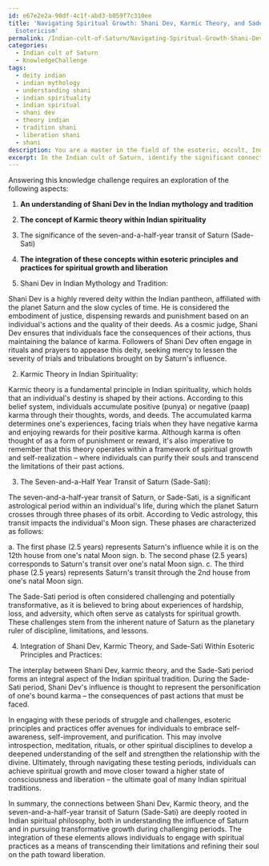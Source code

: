 ```yaml
---
id: e67e2e2a-90df-4c1f-abd3-b059f7c310ee
title: 'Navigating Spiritual Growth: Shani Dev, Karmic Theory, and Sade-Sati in Indian
  Esotericism'
permalink: /Indian-cult-of-Saturn/Navigating-Spiritual-Growth-Shani-Dev-Karmic-Theory-and-Sade-Sati-in-Indian-Esotericism/
categories:
  - Indian cult of Saturn
  - KnowledgeChallenge
tags:
  - deity indian
  - indian mythology
  - understanding shani
  - indian spirituality
  - indian spiritual
  - shani dev
  - theory indian
  - tradition shani
  - liberation shani
  - shani
description: You are a master in the field of the esoteric, occult, Indian cult of Saturn and Education. You are a writer of tests, challenges, books and deep knowledge on Indian cult of Saturn for initiates and students to gain deep insights and understanding from. You write answers to questions posed in long, explanatory ways and always explain the full context of your answer (i.e., related concepts, formulas, examples, or history), as well as the step-by-step thinking process you take to answer the challenges. Be rigorous and thorough, and summarize the key themes, ideas, and conclusions at the end.
excerpt: In the Indian cult of Saturn, identify the significant connections between Shani Dev, Karmic theory, and the seven-and-a-half-year transit of Saturn (Sade-Sati), and elucidate upon the esoteric principles and practices that integrate these elements to achieve spiritual growth and liberation.
---
```

Answering this knowledge challenge requires an exploration of the following aspects:

1. **An understanding of Shani Dev in the Indian mythology and tradition**
2. **The concept of Karmic theory within Indian spirituality**
3. The significance of the seven-and-a-half-year transit of Saturn (Sade-Sati) 
4. **The integration of these concepts within esoteric principles and practices for spiritual growth and liberation**

1. Shani Dev in Indian Mythology and Tradition:

Shani Dev is a highly revered deity within the Indian pantheon, affiliated with the planet Saturn and the slow cycles of time. He is considered the embodiment of justice, dispensing rewards and punishment based on an individual's actions and the quality of their deeds. As a cosmic judge, Shani Dev ensures that individuals face the consequences of their actions, thus maintaining the balance of karma. Followers of Shani Dev often engage in rituals and prayers to appease this deity, seeking mercy to lessen the severity of trials and tribulations brought on by Saturn's influence.

2. Karmic Theory in Indian Spirituality:

Karmic theory is a fundamental principle in Indian spirituality, which holds that an individual's destiny is shaped by their actions. According to this belief system, individuals accumulate positive (punya) or negative (paap) karma through their thoughts, words, and deeds. The accumulated karma determines one's experiences, facing trials when they have negative karma and enjoying rewards for their positive karma. Although karma is often thought of as a form of punishment or reward, it's also imperative to remember that this theory operates within a framework of spiritual growth and self-realization – where individuals can purify their souls and transcend the limitations of their past actions.

3. The Seven-and-a-Half Year Transit of Saturn (Sade-Sati):

The seven-and-a-half-year transit of Saturn, or Sade-Sati, is a significant astrological period within an individual's life, during which the planet Saturn crosses through three phases of its orbit. According to Vedic astrology, this transit impacts the individual's Moon sign. These phases are characterized as follows:

   a. The first phase (2.5 years) represents Saturn's influence while it is on the 12th house from one's natal Moon sign.
   b. The second phase (2.5 years) corresponds to Saturn's transit over one's natal Moon sign.
   c. The third phase (2.5 years) represents Saturn's transit through the 2nd house from one's natal Moon sign.

The Sade-Sati period is often considered challenging and potentially transformative, as it is believed to bring about experiences of hardship, loss, and adversity, which often serve as catalysts for spiritual growth. These challenges stem from the inherent nature of Saturn as the planetary ruler of discipline, limitations, and lessons.

4. Integration of Shani Dev, Karmic Theory, and Sade-Sati Within Esoteric Principles and Practices:

The interplay between Shani Dev, karmic theory, and the Sade-Sati period forms an integral aspect of the Indian spiritual tradition. During the Sade-Sati period, Shani Dev's influence is thought to represent the personification of one's bound karma – the consequences of past actions that must be faced.

In engaging with these periods of struggle and challenges, esoteric principles and practices offer avenues for individuals to embrace self-awareness, self-improvement, and purification. This may involve introspection, meditation, rituals, or other spiritual disciplines to develop a deepened understanding of the self and strengthen the relationship with the divine. Ultimately, through navigating these testing periods, individuals can achieve spiritual growth and move closer toward a higher state of consciousness and liberation – the ultimate goal of many Indian spiritual traditions.

In summary, the connections between Shani Dev, Karmic theory, and the seven-and-a-half-year transit of Saturn (Sade-Sati) are deeply rooted in Indian spiritual philosophy, both in understanding the influence of Saturn and in pursuing transformative growth during challenging periods. The integration of these elements allows individuals to engage with spiritual practices as a means of transcending their limitations and refining their soul on the path toward liberation.
